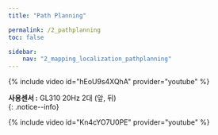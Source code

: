 ```yaml
---
title: "Path Planning"

permalink: /2_pathplanning
toc: false

sidebar:
    nav: "2_mapping_localization_pathplanning"
---
```





{% include video id="hEoU9s4XQhA" provider="youtube" %}

**사용센서 :** GL310 20Hz 2대 (앞, 뒤)  
{: .notice--info}

{% include video id="Kn4cYO7U0PE" provider="youtube" %}

